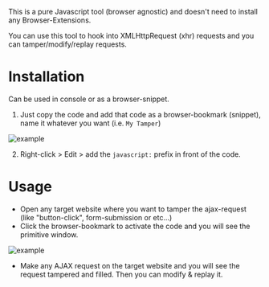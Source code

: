 This is a pure Javascript tool (browser agnostic) and doesn't need to install any Browser-Extensions.

You can use this tool to hook into XMLHttpRequest (xhr) requests and you can tamper/modify/replay requests.

Installation
=
Can be used in console or as a browser-snippet.
 
1) Just copy the code and add that code as a browser-bookmark (snippet), name it whatever you want (i.e. `My Tamper`)

![example](https://i.imgur.com/FSuCiFs.png)

2) Right-click > Edit > add the `javascript:` prefix in front of the code.

Usage
=
* Open any target website where you want to tamper the ajax-request (like "button-click", form-submission or etc...)
* Click the browser-bookmark to activate the code and you will see the primitive window.

![example](https://i.imgur.com/145np9J.png)

* Make any AJAX request on the target website and you will see the request tampered and filled. Then you can modify & replay it.
